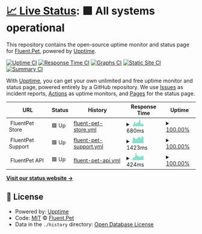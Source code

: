 # [📈 Live Status](https://CleverPet.github.io/fluentpet_uptime): <!--live status--> **🟩 All systems operational**

This repository contains the open-source uptime monitor and status page for [Fluent.Pet](http://fluent.pet), powered by [Upptime](https://github.com/upptime/upptime).

[![Uptime CI](https://github.com/CleverPet/fluentpet_uptime/workflows/Uptime%20CI/badge.svg)](https://github.com/CleverPet/fluentpet_uptime/actions?query=workflow%3A%22Uptime+CI%22)
[![Response Time CI](https://github.com/CleverPet/fluentpet_uptime/workflows/Response%20Time%20CI/badge.svg)](https://github.com/CleverPet/fluentpet_uptime/actions?query=workflow%3A%22Response+Time+CI%22)
[![Graphs CI](https://github.com/CleverPet/fluentpet_uptime/workflows/Graphs%20CI/badge.svg)](https://github.com/CleverPet/fluentpet_uptime/actions?query=workflow%3A%22Graphs+CI%22)
[![Static Site CI](https://github.com/CleverPet/fluentpet_uptime/workflows/Static%20Site%20CI/badge.svg)](https://github.com/CleverPet/fluentpet_uptime/actions?query=workflow%3A%22Static+Site+CI%22)
[![Summary CI](https://github.com/CleverPet/fluentpet_uptime/workflows/Summary%20CI/badge.svg)](https://github.com/CleverPet/fluentpet_uptime/actions?query=workflow%3A%22Summary+CI%22)

With [Upptime](https://upptime.js.org), you can get your own unlimited and free uptime monitor and status page, powered entirely by a GitHub repository. We use [Issues](https://github.com/CleverPet/fluentpet_uptime/issues) as incident reports, [Actions](https://github.com/CleverPet/fluentpet_uptime/actions) as uptime monitors, and [Pages](https://CleverPet.github.io/fluentpet_uptime) for the status page.

<!--start: status pages-->
<!-- This summary is generated by Upptime (https://github.com/upptime/upptime) -->
<!-- Do not edit this manually, your changes will be overwritten -->
<!-- prettier-ignore -->
| URL | Status | History | Response Time | Uptime |
| --- | ------ | ------- | ------------- | ------ |
| <img alt="" src="https://icons.duckduckgo.com/ip3/null.ico" height="13"> FluentPet Store | 🟩 Up | [fluent-pet-store.yml](https://github.com/CleverPet/fluentpet_uptime/commits/HEAD/history/fluent-pet-store.yml) | <details><summary><img alt="Response time graph" src="./graphs/fluent-pet-store/response-time-week.png" height="20"> 680ms</summary><br><a href="https://status.fluent.pet/history/fluent-pet-store"><img alt="Response time 764" src="https://img.shields.io/endpoint?url=https%3A%2F%2Fraw.githubusercontent.com%2FCleverPet%2Ffluentpet_uptime%2FHEAD%2Fapi%2Ffluent-pet-store%2Fresponse-time.json"></a><br><a href="https://status.fluent.pet/history/fluent-pet-store"><img alt="24-hour response time 337" src="https://img.shields.io/endpoint?url=https%3A%2F%2Fraw.githubusercontent.com%2FCleverPet%2Ffluentpet_uptime%2FHEAD%2Fapi%2Ffluent-pet-store%2Fresponse-time-day.json"></a><br><a href="https://status.fluent.pet/history/fluent-pet-store"><img alt="7-day response time 680" src="https://img.shields.io/endpoint?url=https%3A%2F%2Fraw.githubusercontent.com%2FCleverPet%2Ffluentpet_uptime%2FHEAD%2Fapi%2Ffluent-pet-store%2Fresponse-time-week.json"></a><br><a href="https://status.fluent.pet/history/fluent-pet-store"><img alt="30-day response time 764" src="https://img.shields.io/endpoint?url=https%3A%2F%2Fraw.githubusercontent.com%2FCleverPet%2Ffluentpet_uptime%2FHEAD%2Fapi%2Ffluent-pet-store%2Fresponse-time-month.json"></a><br><a href="https://status.fluent.pet/history/fluent-pet-store"><img alt="1-year response time 764" src="https://img.shields.io/endpoint?url=https%3A%2F%2Fraw.githubusercontent.com%2FCleverPet%2Ffluentpet_uptime%2FHEAD%2Fapi%2Ffluent-pet-store%2Fresponse-time-year.json"></a></details> | <details><summary><a href="https://status.fluent.pet/history/fluent-pet-store">100.00%</a></summary><a href="https://status.fluent.pet/history/fluent-pet-store"><img alt="All-time uptime 100.00%" src="https://img.shields.io/endpoint?url=https%3A%2F%2Fraw.githubusercontent.com%2FCleverPet%2Ffluentpet_uptime%2FHEAD%2Fapi%2Ffluent-pet-store%2Fuptime.json"></a><br><a href="https://status.fluent.pet/history/fluent-pet-store"><img alt="24-hour uptime 100.00%" src="https://img.shields.io/endpoint?url=https%3A%2F%2Fraw.githubusercontent.com%2FCleverPet%2Ffluentpet_uptime%2FHEAD%2Fapi%2Ffluent-pet-store%2Fuptime-day.json"></a><br><a href="https://status.fluent.pet/history/fluent-pet-store"><img alt="7-day uptime 100.00%" src="https://img.shields.io/endpoint?url=https%3A%2F%2Fraw.githubusercontent.com%2FCleverPet%2Ffluentpet_uptime%2FHEAD%2Fapi%2Ffluent-pet-store%2Fuptime-week.json"></a><br><a href="https://status.fluent.pet/history/fluent-pet-store"><img alt="30-day uptime 100.00%" src="https://img.shields.io/endpoint?url=https%3A%2F%2Fraw.githubusercontent.com%2FCleverPet%2Ffluentpet_uptime%2FHEAD%2Fapi%2Ffluent-pet-store%2Fuptime-month.json"></a><br><a href="https://status.fluent.pet/history/fluent-pet-store"><img alt="1-year uptime 100.00%" src="https://img.shields.io/endpoint?url=https%3A%2F%2Fraw.githubusercontent.com%2FCleverPet%2Ffluentpet_uptime%2FHEAD%2Fapi%2Ffluent-pet-store%2Fuptime-year.json"></a></details>
| <img alt="" src="https://icons.duckduckgo.com/ip3/null.ico" height="13"> FluentPet Support | 🟩 Up | [fluent-pet-support.yml](https://github.com/CleverPet/fluentpet_uptime/commits/HEAD/history/fluent-pet-support.yml) | <details><summary><img alt="Response time graph" src="./graphs/fluent-pet-support/response-time-week.png" height="20"> 1423ms</summary><br><a href="https://status.fluent.pet/history/fluent-pet-support"><img alt="Response time 1454" src="https://img.shields.io/endpoint?url=https%3A%2F%2Fraw.githubusercontent.com%2FCleverPet%2Ffluentpet_uptime%2FHEAD%2Fapi%2Ffluent-pet-support%2Fresponse-time.json"></a><br><a href="https://status.fluent.pet/history/fluent-pet-support"><img alt="24-hour response time 1404" src="https://img.shields.io/endpoint?url=https%3A%2F%2Fraw.githubusercontent.com%2FCleverPet%2Ffluentpet_uptime%2FHEAD%2Fapi%2Ffluent-pet-support%2Fresponse-time-day.json"></a><br><a href="https://status.fluent.pet/history/fluent-pet-support"><img alt="7-day response time 1423" src="https://img.shields.io/endpoint?url=https%3A%2F%2Fraw.githubusercontent.com%2FCleverPet%2Ffluentpet_uptime%2FHEAD%2Fapi%2Ffluent-pet-support%2Fresponse-time-week.json"></a><br><a href="https://status.fluent.pet/history/fluent-pet-support"><img alt="30-day response time 1454" src="https://img.shields.io/endpoint?url=https%3A%2F%2Fraw.githubusercontent.com%2FCleverPet%2Ffluentpet_uptime%2FHEAD%2Fapi%2Ffluent-pet-support%2Fresponse-time-month.json"></a><br><a href="https://status.fluent.pet/history/fluent-pet-support"><img alt="1-year response time 1454" src="https://img.shields.io/endpoint?url=https%3A%2F%2Fraw.githubusercontent.com%2FCleverPet%2Ffluentpet_uptime%2FHEAD%2Fapi%2Ffluent-pet-support%2Fresponse-time-year.json"></a></details> | <details><summary><a href="https://status.fluent.pet/history/fluent-pet-support">100.00%</a></summary><a href="https://status.fluent.pet/history/fluent-pet-support"><img alt="All-time uptime 100.00%" src="https://img.shields.io/endpoint?url=https%3A%2F%2Fraw.githubusercontent.com%2FCleverPet%2Ffluentpet_uptime%2FHEAD%2Fapi%2Ffluent-pet-support%2Fuptime.json"></a><br><a href="https://status.fluent.pet/history/fluent-pet-support"><img alt="24-hour uptime 100.00%" src="https://img.shields.io/endpoint?url=https%3A%2F%2Fraw.githubusercontent.com%2FCleverPet%2Ffluentpet_uptime%2FHEAD%2Fapi%2Ffluent-pet-support%2Fuptime-day.json"></a><br><a href="https://status.fluent.pet/history/fluent-pet-support"><img alt="7-day uptime 100.00%" src="https://img.shields.io/endpoint?url=https%3A%2F%2Fraw.githubusercontent.com%2FCleverPet%2Ffluentpet_uptime%2FHEAD%2Fapi%2Ffluent-pet-support%2Fuptime-week.json"></a><br><a href="https://status.fluent.pet/history/fluent-pet-support"><img alt="30-day uptime 100.00%" src="https://img.shields.io/endpoint?url=https%3A%2F%2Fraw.githubusercontent.com%2FCleverPet%2Ffluentpet_uptime%2FHEAD%2Fapi%2Ffluent-pet-support%2Fuptime-month.json"></a><br><a href="https://status.fluent.pet/history/fluent-pet-support"><img alt="1-year uptime 100.00%" src="https://img.shields.io/endpoint?url=https%3A%2F%2Fraw.githubusercontent.com%2FCleverPet%2Ffluentpet_uptime%2FHEAD%2Fapi%2Ffluent-pet-support%2Fuptime-year.json"></a></details>
| <img alt="" src="https://icons.duckduckgo.com/ip3/null.ico" height="13"> FluentPet API | 🟩 Up | [fluent-pet-api.yml](https://github.com/CleverPet/fluentpet_uptime/commits/HEAD/history/fluent-pet-api.yml) | <details><summary><img alt="Response time graph" src="./graphs/fluent-pet-api/response-time-week.png" height="20"> 424ms</summary><br><a href="https://status.fluent.pet/history/fluent-pet-api"><img alt="Response time 443" src="https://img.shields.io/endpoint?url=https%3A%2F%2Fraw.githubusercontent.com%2FCleverPet%2Ffluentpet_uptime%2FHEAD%2Fapi%2Ffluent-pet-api%2Fresponse-time.json"></a><br><a href="https://status.fluent.pet/history/fluent-pet-api"><img alt="24-hour response time 454" src="https://img.shields.io/endpoint?url=https%3A%2F%2Fraw.githubusercontent.com%2FCleverPet%2Ffluentpet_uptime%2FHEAD%2Fapi%2Ffluent-pet-api%2Fresponse-time-day.json"></a><br><a href="https://status.fluent.pet/history/fluent-pet-api"><img alt="7-day response time 424" src="https://img.shields.io/endpoint?url=https%3A%2F%2Fraw.githubusercontent.com%2FCleverPet%2Ffluentpet_uptime%2FHEAD%2Fapi%2Ffluent-pet-api%2Fresponse-time-week.json"></a><br><a href="https://status.fluent.pet/history/fluent-pet-api"><img alt="30-day response time 443" src="https://img.shields.io/endpoint?url=https%3A%2F%2Fraw.githubusercontent.com%2FCleverPet%2Ffluentpet_uptime%2FHEAD%2Fapi%2Ffluent-pet-api%2Fresponse-time-month.json"></a><br><a href="https://status.fluent.pet/history/fluent-pet-api"><img alt="1-year response time 443" src="https://img.shields.io/endpoint?url=https%3A%2F%2Fraw.githubusercontent.com%2FCleverPet%2Ffluentpet_uptime%2FHEAD%2Fapi%2Ffluent-pet-api%2Fresponse-time-year.json"></a></details> | <details><summary><a href="https://status.fluent.pet/history/fluent-pet-api">100.00%</a></summary><a href="https://status.fluent.pet/history/fluent-pet-api"><img alt="All-time uptime 100.00%" src="https://img.shields.io/endpoint?url=https%3A%2F%2Fraw.githubusercontent.com%2FCleverPet%2Ffluentpet_uptime%2FHEAD%2Fapi%2Ffluent-pet-api%2Fuptime.json"></a><br><a href="https://status.fluent.pet/history/fluent-pet-api"><img alt="24-hour uptime 100.00%" src="https://img.shields.io/endpoint?url=https%3A%2F%2Fraw.githubusercontent.com%2FCleverPet%2Ffluentpet_uptime%2FHEAD%2Fapi%2Ffluent-pet-api%2Fuptime-day.json"></a><br><a href="https://status.fluent.pet/history/fluent-pet-api"><img alt="7-day uptime 100.00%" src="https://img.shields.io/endpoint?url=https%3A%2F%2Fraw.githubusercontent.com%2FCleverPet%2Ffluentpet_uptime%2FHEAD%2Fapi%2Ffluent-pet-api%2Fuptime-week.json"></a><br><a href="https://status.fluent.pet/history/fluent-pet-api"><img alt="30-day uptime 100.00%" src="https://img.shields.io/endpoint?url=https%3A%2F%2Fraw.githubusercontent.com%2FCleverPet%2Ffluentpet_uptime%2FHEAD%2Fapi%2Ffluent-pet-api%2Fuptime-month.json"></a><br><a href="https://status.fluent.pet/history/fluent-pet-api"><img alt="1-year uptime 100.00%" src="https://img.shields.io/endpoint?url=https%3A%2F%2Fraw.githubusercontent.com%2FCleverPet%2Ffluentpet_uptime%2FHEAD%2Fapi%2Ffluent-pet-api%2Fuptime-year.json"></a></details>

<!--end: status pages-->

[**Visit our status website →**](https://CleverPet.github.io/fluentpet_uptime)

## 📄 License

- Powered by: [Upptime](https://github.com/upptime/upptime)
- Code: [MIT](./LICENSE) © [Fluent.Pet](http://fluent.pet)
- Data in the `./history` directory: [Open Database License](https://opendatacommons.org/licenses/odbl/1-0/)
